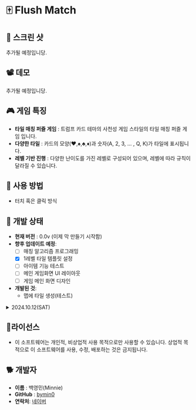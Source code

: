 # 🀄 Flush Match

## 📸 스크린 샷
추가될 예정입니당.

## 📽️ 데모
추가될 예정입니당.

## 🎮 게임 특징
 - **타일 매칭 퍼즐 게임** : 트럼프 카드 테마의 사천성 게임 스타일의 타일 매칭 퍼즐 게임 입니다.
 - **다양한 타일** : 카드의 모양(♥️,♠️,♣️,♦️)과 숫자(A, 2, 3, ... , Q, K)가 타일에 표시됩니다.
 - **레벨 기반 진행** : 다양한 난이도를 가진 레벨로 구성되어 있으며, 레벨에 따라 규칙이 달라질 수 있습니다.

## 🚀 사용 방법
- 터치 혹은 클릭 방식

## 🚧 개발 상태
- **현재 버전** : 0.0v (이제 막 만들기 시작함)
- **향후 업데이트 예정**:
	- [ ] 매칭 알고리즘 프로그래밍
	- [x] 1레벨 타일 템플릿 설정
	- [ ] 아이템 기능 테스트
	- [ ] 메인 게임화면 UI 레이아웃
 	- [ ] 게임 메인 화면 디자인
- **개발된 것**:
	- 맵에 타일 생성(테스트)

<details>
<summary>2024.10.12(SAT)</summary>
<div markdown="1">
<dl>
	<dt>현재 버전</dt> <dd> : 0.0v (이제 막 만들기 시작함)</dd>
	<dt>향후 업데이트 예정</dt>
		<dd>: 매칭 알고리즘 프로그래밍</dd>
		<dd>: 1레벨 타일 템플릿 설정-24.10.13(sun)</dd>
		<dd>: 아이템 기능 테스트</dd>
		<dd>: 메인 게임화면 UI 레이아웃</dd>
		<dd>: 게임 메인 화면 디자인</dd>
</dl>
</div>
</details>

## 📌라이선스
- 이 소프트웨어는 개인적, 비상업적 사용 목적으로만 사용할 수 있습니다. 상업적 목적으로 이 소프트웨어를 사용, 수정, 배포하는 것은 금지됩니다.

## 🐕 개발자
-   **이름**  : 백영민(Minnie)
-   **GitHub**  : [bymin0](https://github.com/bymin0)
-   **연락처**:  [네이버](ymbaek0@naver.com)
